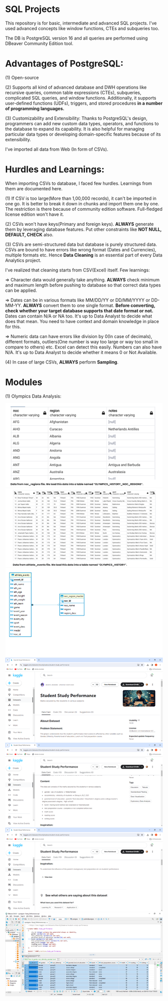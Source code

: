# SQL Projects

This repository is for basic, intermediate and advanced SQL projects. I've used advanced concepts like window functions, CTEs and subqueries too. 

The DB is PostgreSQL version 16 and all queries are performed using DBeaver Community Edition tool. 

# Advantages of PostgreSQL:

(1) Open-source

(2) Supports all kind of advanced database and DWH operations like recursive queries, common table expressions (CTEs), subqueries, complicated SQL queries, and window functions. Additionally, it supports user-defined functions (UDFs), triggers, and stored procedures **in a number of programming languages.**

(3) Customizability and Extensibility: Thanks to PostgreSQL's design, programmers can add new custom data types, operators, and functions to the database to expand its capability. It is also helpful for managing particular data types or developing domain-specific features because of its extensibility.

I've imported all data from Web (In form of CSVs). 

# Hurdles and Learnings:

When importing CSVs to database, I faced few hurdles. Learnings from them are documented here.

(1) If CSV is too large(More than 1,00,000 records), it can't be imported in one go. It is better to break it down in chunks and import them one by one. The restriction is there because of community edition software. Full-fledged license edition won't have it.

(2) CSVs won't have keys(Primary and foreign keys). **ALWAYS** generate them by leveraging database features. Put other constraints like **NOT NULL, DEFAULT, CHECK** also.

(3) CSVs are semi-structured data but database is purely structured data. CSVs are bound to have errors like wrong format (Dates and Currencies), multiple formats etc. Hence **Data Cleaning** is an essential part of every Data Analytics project. 

I've realized that cleaning starts from CSV(Excel) itself. Few learnings:

  => Character data would generally take anything. **ALWAYS** check minimum and maximum length before pushing to database so that correct data types can be applied.
  
  => Dates can be in various formats like MM/DD/YY or DD/MM/YYYY or DD-MM-YY. **ALWAYS** convert them to one single format. **Before converting, check whether your target database supports that date format or not.** Dates can contain N/A or NA too. It's up to Data Analyst to decide what does that mean. You need to have context and domain knowledge in place for this.
  
  => Numeric data can have errors like division by 0(In case of decimals), different formats, outliers(One number is way too large or way too small in compare to others) etc. Excel can detect this easily. Numbers can also have N/A. It's up to Data Analyst to decide whether it means 0 or Not Available.

(4) In case of large CSVs, **ALWAYS** perform **Sampling**. 

# Modules
(1) Olympics Data Analysis: 

<img src="/Olympics Data Analysis/assets/2.png" alt=""/>

<img src="/Olympics Data Analysis/assets/1.png" alt=""/>

<img src="/Olympics Data Analysis/assets/0.png" alt=""/>

<img src="/assets/1.png" alt=""/>

<img src="/assets/2.png" alt=""/>

<img src="/assets/3.png" alt=""/>

<img src="/assets/4.png" alt=""/>

